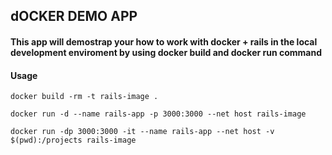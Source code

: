 ## dOCKER DEMO APP

#### This app will demostrap your how to work with docker + rails in the local development enviroment by using docker build and docker run command


#### Usage

```
docker build -rm -t rails-image .
```

```
docker run -d --name rails-app -p 3000:3000 --net host rails-image
```
```
docker run -dp 3000:3000 -it --name rails-app --net host -v $(pwd):/projects rails-image
```
